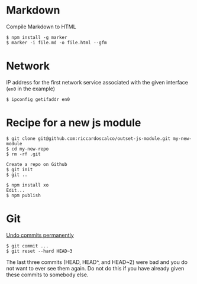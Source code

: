 # Markdown

Compile Markdown to HTML
```
$ npm install -g marker
$ marker -i file.md -o file.html --gfm
```

# Network

IP address for the first network service
associated with the given interface (`en0` in the example)
```
$ ipconfig getifaddr en0
```

# Recipe for a new js module

```
$ git clone git@github.com:riccardoscalco/outset-js-module.git my-new-module
$ cd my-new-repo
$ rm -rf .git

Create a repo on Github
$ git init
$ git ..

$ npm install xo
Edit...
$ npm publish
```


# Git

[Undo commits permanently](https://git-scm.com/docs/git-reset)

```
$ git commit ...
$ git reset --hard HEAD~3
```

The last three commits (HEAD, HEAD^, and HEAD~2) were bad and you do not want to
ever see them again. Do not do this if you have already given these commits to somebody else.

